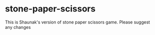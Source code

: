 # stone-paper-scissors
This is Shaunak's version of stone paper scissors game.
Please suggest any changes
